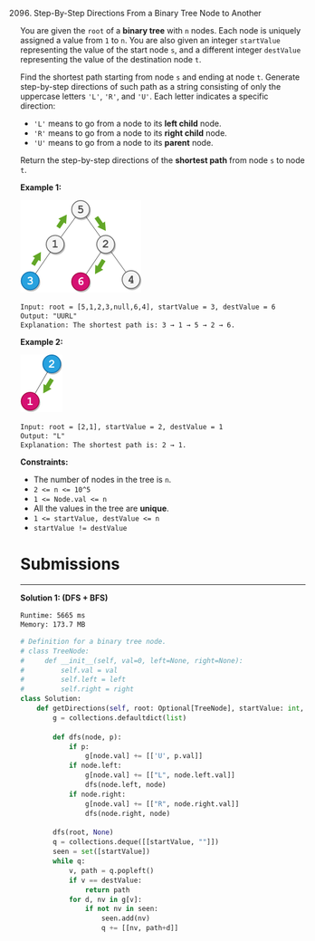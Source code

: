 2096. Step-By-Step Directions From a Binary Tree Node to Another

You are given the `root` of a **binary tree** with `n` nodes. Each node is uniquely assigned a value from `1` to `n`. You are also given an integer `startValue` representing the value of the start node `s`, and a different integer `destValue` representing the value of the destination node `t`.

Find the shortest path starting from node `s` and ending at node `t`. Generate step-by-step directions of such path as a string consisting of only the uppercase letters `'L'`, `'R'`, and `'U'`. Each letter indicates a specific direction:

* `'L'` means to go from a node to its **left child** node.
* `'R'` means to go from a node to its **right child** node.
* `'U'` means to go from a node to its **parent** node.

Return the step-by-step directions of the **shortest path** from node `s` to node `t`.

 

**Example 1:**

![2096_eg1.png](img/2096_eg1.png)
```
Input: root = [5,1,2,3,null,6,4], startValue = 3, destValue = 6
Output: "UURL"
Explanation: The shortest path is: 3 → 1 → 5 → 2 → 6.
```

**Example 2:**

![2096_eg2.png](img/2096_eg2.png)
```
Input: root = [2,1], startValue = 2, destValue = 1
Output: "L"
Explanation: The shortest path is: 2 → 1.
```

**Constraints:**

* The number of nodes in the tree is `n`.
* `2 <= n <= 10^5`
* `1 <= Node.val <= n`
* All the values in the tree are **unique**.
* `1 <= startValue, destValue <= n`
* `startValue != destValue`

# Submissions
---
**Solution 1: (DFS + BFS)**
```
Runtime: 5665 ms
Memory: 173.7 MB
```
```python
# Definition for a binary tree node.
# class TreeNode:
#     def __init__(self, val=0, left=None, right=None):
#         self.val = val
#         self.left = left
#         self.right = right
class Solution:
    def getDirections(self, root: Optional[TreeNode], startValue: int, destValue: int) -> str:
        g = collections.defaultdict(list)

        def dfs(node, p):
            if p:
                g[node.val] += [['U', p.val]]
            if node.left:
                g[node.val] += [["L", node.left.val]]
                dfs(node.left, node)
            if node.right:
                g[node.val] += [["R", node.right.val]]
                dfs(node.right, node)

        dfs(root, None)
        q = collections.deque([[startValue, ""]])
        seen = set([startValue])
        while q:
            v, path = q.popleft()
            if v == destValue:
                return path
            for d, nv in g[v]:
                if not nv in seen:
                    seen.add(nv)
                    q += [[nv, path+d]]
```
